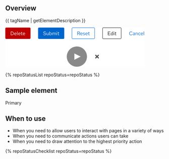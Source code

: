 ## Overview

{{ tagName | getElementDescription }}

<uxdot-example width-adjustment="442px">
  <img src="./button-sample.png"
        alt="Image of Danger, Primary, Secondary, Tertiary, and Link buttons in the first row and Play and Close buttons in the second row"
        width="442"
        height="124">
</uxdot-example>

{% repoStatusList repoStatus=repoStatus %}


## Sample element

<rh-button>Primary</rh-button>

## When to use

  - When you need to allow users to interact with pages in a variety of ways
  - When you need to communicate actions users can take
  - When you need to draw attention to the highest priority action

{% repoStatusChecklist repoStatus=repoStatus %}
